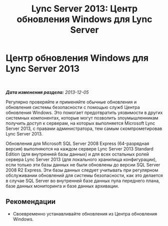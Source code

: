 ﻿---
title: 'Lync Server 2013: Центр обновления Windows для Lync Server'
TOCTitle: Центр обновления Windows для Lync Server 2013
ms:assetid: fe26ab32-b1a9-421d-9227-506703d4b834
ms:mtpsurl: https://technet.microsoft.com/ru-ru/library/Dn518337(v=OCS.15)
ms:contentKeyID: 60505957
ms.date: 05/19/2016
mtps_version: v=OCS.15
ms.translationtype: HT
---

# Центр обновления Windows для Lync Server 2013

 

_**Дата изменения раздела:** 2013-12-05_

Регулярно проверяйте и применяйте обычные обновления и обновления системы безопасности с помощью служб Центра обновления Windows. Это помогает предотвратить уязвимости в других системных компонентах, которые могут позволить злоумышленникам получить доступ к серверам, на которых выполняется Microsoft Lync Server 2013, с правами администратора, тем самым скомпрометировав Lync Server 2013.

Обновления для Microsoft SQL Server 2008 Express (64-разрядная версия) выполняются на каждом сервере Lync Server 2013 Standard Edition (для внутренней базы данных) и для всех остальных ролей сервера Lync Server 2013 (для локального хранилища конфигурации), если только эти базы данных не были обновлены до версии SQL Server 2008 R2 Express. Эти базы данных следует учитывать при регулярном обслуживании обновлений для системы безопасности, как это делается в случае SQL Server во внутренней базе данных пула переднего плана, базе данных мониторинга и базе данных архивации.

## Рекомендации

  - Своевременно устанавливайте обновления из Центра обновления Windows.

